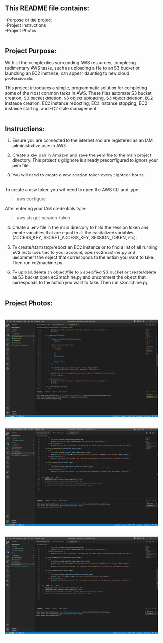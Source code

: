 <br>

## This README file contains:
-Purpose of the project <br>
-Project Instructions<br>
-Project Photos <br><br>
## Project Purpose:

With all the complexities surrounding AWS resources, completing rudimentary AWS tasks, such as uploading a file to an S3 bucket or launching an EC2 instance, can appear daunting to new cloud professionals. 

This project introduces a simple, programmatic solution for completing some of the most common tasks in AWS. These files automate S3 bucket creation, S3 bucket deletion, S3 object uploading, S3 object deletion, EC2 instance creation, EC2 instance rebooting, EC2 instance stopping, EC2 instance starting, and EC2 state management. <br><br>

## Instructions:

1. Ensure you are connected to the internet and are registered as an IAM administrative user in AWS.

2. Create a key pair in Amazon and save the pem file to the main project directory. This project's gitignore is already preconfigured to ignore your pem file.

3. You will need to create a new session token every eighteen hours.<br><br>

To create a new token you will need to open the AWS CLI and type:
> aws configure


After entering your IAM credentials type:
> aws sts get-session-token




4. Create a .env file in the main directory to hold the session token and create variables that are equal to all the capitalized variables. (ACCESS_KEY, SECRET_ACCESS_KEY, SESSION_TOKEN, etc).

5. To create/start/stop/reboot an EC2 instance or to find a list of all running EC2 instances tied to your account, open ec2machine.py and uncomment the object that corresponds to the action you want to take. Then run ec2machine.py.

6. To upload/delete an object/file to a specified S3 bucket or create/delete an S3 bucket open ec2machine.py and uncomment the object that corresponds to the action you want to take. Then run s3machine.py.<br><br>

 



## Project Photos:<br><br>
![photo](photos/screenshot1.png)<br><br>
![photo](photos/screenshot2.png)<br><br>
![photo](photos/screenshot3.png)
